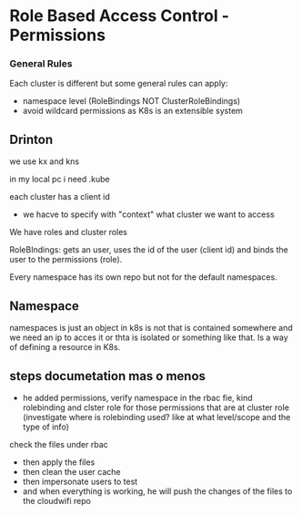 # Role Based Access Control - Permissions
### General Rules
Each cluster is different but some general rules can apply:

- namespace level (RoleBindings NOT ClusterRoleBindings)
- avoid wildcard permissions as K8s is an extensible system


## Drinton
 we use kx and kns

 in my local pc i need .kube

 each cluster has a client id
 - we hacve to specify with "context" what cluster we want to access

We have roles and cluster roles

RoleBIndings: gets an user, uses the id of the user (client id) and binds the user to the permissions (role).



Every namespace has its own repo
but not for the default namespaces.

## Namespace
namespaces is just an object in k8s is not that is contained somewhere and we need an ip to acces it or thta is isolated or something like that. Is a way of defining a resource in K8s.


## steps documetation mas o menos
- he added permissions, verify namespace in the rbac fie, kind rolebinding and clster role for those permissions that are at cluster role (investigate where is rolebinding used? like at what level/scope and the type of info)

check the files under rbac

- then apply the files
- then clean the user cache
- then impersonate users to test
- and when everything is working, he will push the changes of the files to the cloudwifi repo


